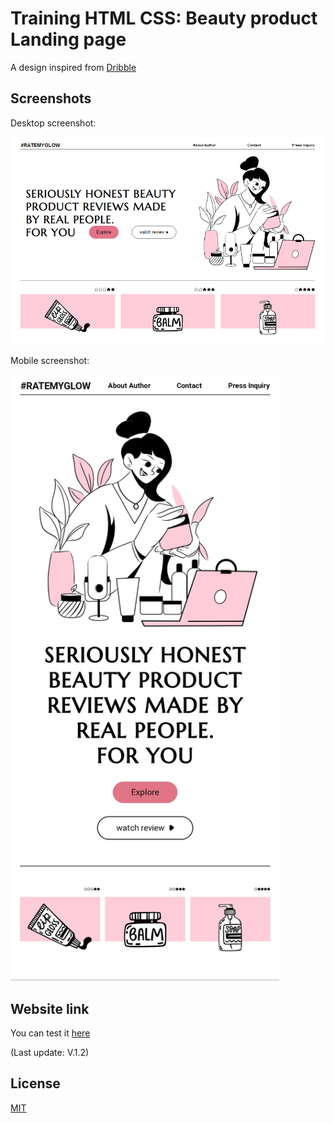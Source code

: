 
# Training HTML CSS: Beauty product Landing page
[](https://wakatime.com/badge/user/1f115cd8-ef12-414e-bf43-ab9e5ef51a3e/project/939d7bd1-f16a-4bca-b491-3433743c7317.svg)
A design inspired from  [Dribble](https://dribbble.com/shots/19425354-Beauty-blog-website-UCG)


## Screenshots
Desktop screenshot:

![Desktop Screenshot](https://github.com/Fifie38/Training-HTML-CSS__Beauty-product-Landing-page/blob/main/design/desktop.PNG)

Mobile screenshot:


[<img src="https://github.com/Fifie38/Training-HTML-CSS__Beauty-product-Landing-page/blob/main/design/mobile.jpg" width="430"/>](design/mobile.jpg)

## Website link
You can test it [here](https://sunny-pavlova-dea7ff.netlify.app/)

(Last update: V.1.2)
## License

[MIT](https://choosealicense.com/licenses/mit/)

